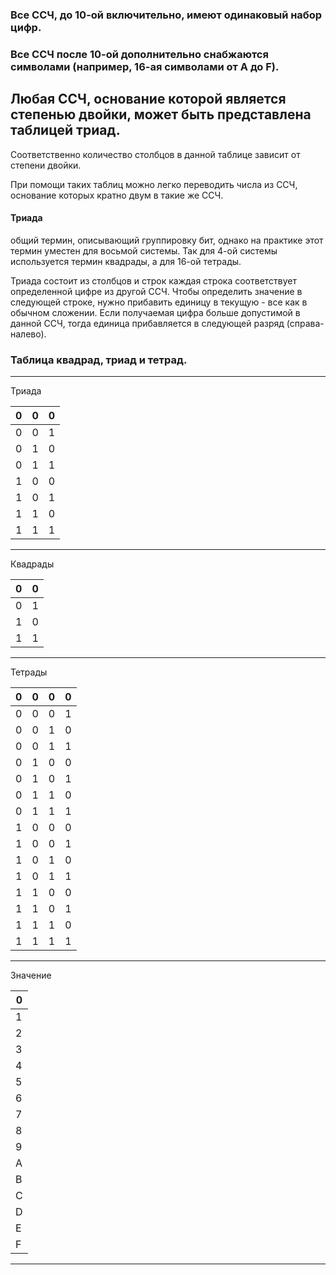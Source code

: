 ### Все ССЧ, до 10-ой включительно, имеют одинаковый набор цифр.

### Все ССЧ после 10-ой дополнительно снабжаются символами (например, 16-ая символами от A до F).

##  Любая ССЧ, основание которой является степенью двойки, может быть представлена таблицей триад.

Соответственно количество столбцов в данной таблице зависит от степени двойки.

При помощи таких таблиц можно легко переводить числа из ССЧ, основание которых кратно двум в такие же ССЧ.
#### Триада
общий термин, описывающий группировку бит, однако на практике этот термин уместен для восьмой системы. Так для 4-ой системы используется термин квадрады, а для 16-ой тетрады. 

Триада состоит из столбцов и строк каждая строка соответствует определенной цифре из другой ССЧ. Чтобы определить значение в следующей строке, нужно прибавить единицу в текущую - все как в обычном сложении. Если получаемая цифра больше допустимой в данной ССЧ, тогда единица прибавляется в следующей разряд (справа-налево).

### Таблица квадрад, триад и тетрад.

---

Триада

| 0   | 0   | 0   |
| --- | --- | --- |
| 0   | 0   | 1   |
| 0   | 1   | 0   |
| 0   | 1   | 1   |
| 1   | 0   | 0   |
| 1   | 0   | 1   |
| 1   | 1   | 0   |
| 1   | 1   | 1   |

---

Квадрады

| 0   | 0   |
| --- | --- |
| 0   | 1   |
| 1   | 0   |
| 1   | 1   |

---

Тетрады

| 0   | 0   | 0   | 0   |
| --- | --- | --- | --- |
| 0   | 0   | 0   | 1   |
| 0   | 0   | 1   | 0   |
| 0   | 0   | 1   | 1   |
| 0   | 1   | 0   | 0   |
| 0   | 1   | 0   | 1   |
| 0   | 1   | 1   | 0   |
| 0   | 1   | 1   | 1   |
| 1   | 0   | 0   | 0   |
| 1   | 0   | 0   | 1   |
| 1   | 0   | 1   | 0   |
| 1   | 0   | 1   | 1   |
| 1   | 1   | 0   | 0   |
| 1   | 1   | 0   | 1   |
| 1   | 1   | 1   | 0   |
| 1   | 1   | 1   | 1   |

---
Значение

| 0   |
| --- |
| 1   |
| 2   |
| 3   |
| 4   |
| 5   |
| 6   |
| 7   |
| 8   |
| 9   |
| A   |
| B   |
| C   |
| D   |
| E   |
| F   |

---
